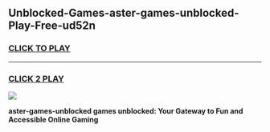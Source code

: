
## Unblocked-Games-aster-games-unblocked-Play-Free-ud52n
<h3>
<a href="https://premium76.site?title=aster-games-unblocked&ref=23A">CLICK TO PLAY</a></h3>
<hr>

<h3>
<a href="https://premium76.site?title=aster-games-unblocked&ref=23A">CLICK 2 PLAY</a>
  
</h3>

<a href="https://premium76.site?title=aster-games-unblocked&ref=23A"><img src="https://clearcache.store/games.png"></a>


**aster-games-unblocked games unblocked: Your Gateway to Fun and Accessible Online Gaming**

